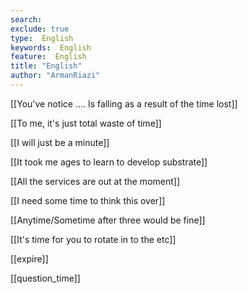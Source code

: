 ```yaml
---
search:
exclude: true
type:  English
keywords:  English
feature:  English
title: "English"
author: "ArmanRiazi"
---
```


[[You've notice .... Is falling as a result of the time lost]]

[[To me, it's just total waste of time]]

[[I will just be a minute]]

[[It took me ages to learn to develop substrate]]

[[All the services are out at the moment]]

[[I need some time to think this over]]

[[Anytime/Sometime after three would be fine]]

[[It's time for you to rotate in to the etc]]

[[expire]]

[[question_time]]